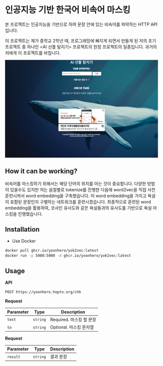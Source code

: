 # 인공지능 기반 한국어 비속어 마스킹 

본 프로젝트는 인공지능을 기반으로 하여 문장 안에 있는 비속어를 파악하는 HTTP API 입니다. 

이 프로젝트는 제가 중학교 2학년 때, 프로그래밍에 빠지게 되면서 만들게 된 저의 초기 프로젝트 중 하나인 <AI 선플 탐지기> 프로젝트의 헌정 프로젝트의 일종입니다. 과거의 저에게 이 프로젝트를 바칩니다.

<img src="./assets/prev.png" /> 


## How it can be working?

비속어를 마스킹하기 위해서는 해당 단어의 위치를 아는 것이 중요합니다. 다양한 방법이 있을수도 있지만 저는 음절별로 tokenize를 진행한 다음에 word2vec을 직접 사전 훈련시켜서 word embedding을 구축했습니다. 이 word embedding을 가지고 욕설이 포함된 문장인지 구별하는 네트워크를 훈련시켰습니다. 최종적으로 훈련된 word embedding을 활용하여, 코사인 유사도와 같은 욕설들과의 유사도를 기반으로 욕설 마스킹을 진행했습니다. 

## Installation

- Use Docker

```bash
docker pull ghcr.io/yoonhero/yok2vec:latest
docker run -p 5000:5000 -d ghcr.io/yoonhero/yok2vec:latest
```


## Usage 

**API**

```
POST https://yoonhero.hopto.org/chk
```

**Request**

| Parameter | Type | Description |
| --- | --- | --- |
| `text` | `string` | Required. 마스킹 할 문장 | 
| `to` | `string` | Optional. 마스킹 문자열 |


**Request**

| Parameter | Type | Description |
| --- | --- | --- |
| `result` | `string` | 결과 문장 |
